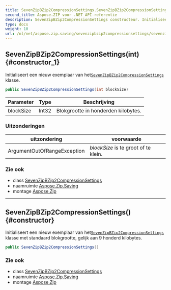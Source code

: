 ```yaml
---
title: SevenZipBZip2CompressionSettings.SevenZipBZip2CompressionSettings
second_title: Aspose.ZIP voor .NET API-referentie
description: SevenZipBZip2CompressionSettings constructeur. Initialiseert een nieuw exemplaar van hetSevenZipBZip2CompressionSettings klasse.
type: docs
weight: 10
url: /nl/net/aspose.zip.saving/sevenzipbzip2compressionsettings/sevenzipbzip2compressionsettings/
---
```

## SevenZipBZip2CompressionSettings(int) {#constructor_1}

Initialiseert een nieuw exemplaar van het[`SevenZipBZip2CompressionSettings`](../) klasse.

```csharp
public SevenZipBZip2CompressionSettings(int blockSize)
```

| Parameter | Type | Beschrijving |
| --- | --- | --- |
| blockSize | Int32 | Blokgrootte in honderden kilobytes. |

### Uitzonderingen

| uitzondering | voorwaarde |
| --- | --- |
| ArgumentOutOfRangeException | *blockSize* is te groot of te klein. |

### Zie ook

* class [SevenZipBZip2CompressionSettings](../)
* naamruimte [Aspose.Zip.Saving](../../sevenzipbzip2compressionsettings/)
* montage [Aspose.Zip](../../../)

---

## SevenZipBZip2CompressionSettings() {#constructor}

Initialiseert een nieuw exemplaar van het[`SevenZipBZip2CompressionSettings`](../) klasse met standaard blokgrootte, gelijk aan 9 honderd kilobytes.

```csharp
public SevenZipBZip2CompressionSettings()
```

### Zie ook

* class [SevenZipBZip2CompressionSettings](../)
* naamruimte [Aspose.Zip.Saving](../../sevenzipbzip2compressionsettings/)
* montage [Aspose.Zip](../../../)


